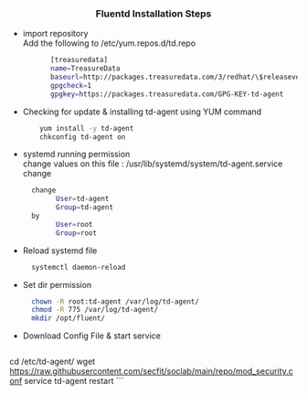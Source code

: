 <div align="center">
  <h3 align="center">Fluentd Installation Steps</h3>
</div>

* import repository<br>
    Add the following to /etc/yum.repos.d/td.repo
```sh
          [treasuredata]
	      name=TreasureData
	      baseurl=http://packages.treasuredata.com/3/redhat/\$releasever/\$basearch
	      gpgcheck=1
	      gpgkey=https://packages.treasuredata.com/GPG-KEY-td-agent
```
  * Checking for update & installing td-agent using YUM command<br>
      ```sh
	      yum install -y td-agent
	      chkconfig td-agent on
      ```
  * systemd running permission<br>
  change values on this file : /usr/lib/systemd/system/td-agent.service <br>
  change 
      ```sh
        change 
              User=td-agent
	          Group=td-agent
        by
              User=root
              Group=root
      ```
   
  * Reload systemd file
      ```sh
        systemctl daemon-reload
      ``` 
  * Set dir permission
      ```sh
        chown -R root:td-agent /var/log/td-agent/
        chmod -R 775 /var/log/td-agent/
        mkdir /opt/fluent/
      ``` 
  * Download Config File & start service
    ```sh
  cd /etc/td-agent/
  wget https://raw.githubusercontent.com/secfit/soclab/main/repo/mod_security.conf
  service td-agent restart
     ```
